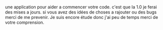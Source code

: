 une application pour aider a commencer votre code. c'est que la 1.0 je ferai des mises a jours. si vous avez des idées de choses a rajouter ou des bugs merci de me prevenir.
Je suis encore étude donc j'ai peu de temps merci de votre comprension.
